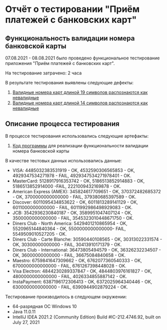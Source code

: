 # Отчёт о тестировании "Приём платежей с банковских карт"

## Функциональность валидации номера банковской карты

07.08.2021 - 08.08.2021 было проведено функциональное тестирование приложения "Приём платежей с банковских карт".

На тестирование затрачено: 2 часа

В результате тестирования выявлены следующие дефекты:
1. [Валидные номера карт длиной 19 символов распознаются как невалидные](https://github.com/anay333/javahomework1/issues/1#issue-963294552)
2. [Валидные номера карт длиной 14 символов распознаются как невалидные](https://github.com/anay333/javahomework1/issues/2#issue-963300457)


## Описание процесса тестирования

В процессе тестирования использовались следующие артефакты:
1. [Код программы](https://github.com/anay333/javahomework1/blob/1617aa279c662aefb8ff46b237730ba786b3080a/%D0%98%D1%81%D1%85%D0%BE%D0%B4%D0%BD%D1%8B%D0%B9%20%D0%BA%D0%BE%D0%B4) для реализации функциональности валидации номера банковской карты


В качестве тестовых данных использовались данные:
* VISA:
4485032383531919 - OK,
4532590306565853 - OK,
4929347534271978 - FAIL,
4929347534271978401 - OK.
* MasterCard:
5128917916353742 - OK,
5186513852914883 - OK,
5186513852914000 -FAIL,
2221009432169878 - OK.
* American Express (AMEX):
345824617709651 - OK,
370372482685372 - OK,
3700000000000000 - FAIL,
379380685397589 - OK.
* Discover:
6011095434853622 - OK,
6011813289141129 - OK,
6011000000000000 - FAIL,
6011992986498929083 - OK.
* JCB:
3542936230840187 - OK,
3589951047407124 - OK,
3500000000000000 - FAIL,
3545323010448671750 - OK.
* Diners Club - North America:
5429401210865954 - OK,
5520965144840364 - OK,
5500000000000000- FAIL,
5549509010527205 - OK.
* Diners Club - Carte Blanche:
30590440108565 - OK,
30313022331574 - OK,
30300000000000 - FAIL,
30413910171379 - OK.
* Diners Club - International:
36473805494579 - OK,
36326232234507 - OK,
36000000000000 - FAIL,
36675084840658 - OK.
* Maestro:
6759841647309662 - OK,
6762077360540333 - OK,
6700000000000000 - FAIL,
6761267398448028 - OK.
* Visa Electron:
4844230289337847 - OK,
4844803976161827 - OK,
4800000000000000 - FAIL,
4026334855887142 - OK.
* InstaPayment:
6387196172306413 - OK,
6372025964340446 - OK,
6300000000000000 - FAIL,
6390944902879224 - OK.

Тестирование производилось в следующем окружении:
* 64-разрядная ОС Windows 10
* Java 11.0.11
* IntelliJ IDEA 2021.2 (Community Edition)
Build #IC-212.4746.92, built on July 27, 2021

